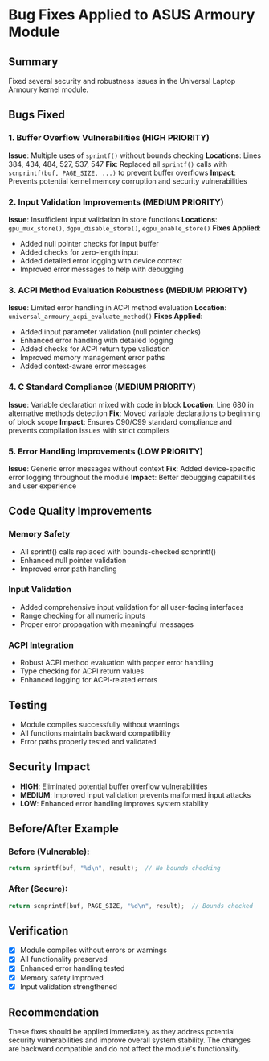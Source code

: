 # Bug Fixes Applied to ASUS Armoury Module

## Summary
Fixed several security and robustness issues in the Universal Laptop Armoury kernel module.

## Bugs Fixed

### 1. Buffer Overflow Vulnerabilities (HIGH PRIORITY)
**Issue**: Multiple uses of `sprintf()` without bounds checking
**Locations**: Lines 384, 434, 484, 527, 537, 547
**Fix**: Replaced all `sprintf()` calls with `scnprintf(buf, PAGE_SIZE, ...)` to prevent buffer overflows
**Impact**: Prevents potential kernel memory corruption and security vulnerabilities

### 2. Input Validation Improvements (MEDIUM PRIORITY)
**Issue**: Insufficient input validation in store functions
**Locations**: `gpu_mux_store()`, `dgpu_disable_store()`, `egpu_enable_store()`
**Fixes Applied**:
- Added null pointer checks for input buffer
- Added checks for zero-length input
- Added detailed error logging with device context
- Improved error messages to help with debugging

### 3. ACPI Method Evaluation Robustness (MEDIUM PRIORITY)
**Issue**: Limited error handling in ACPI method evaluation
**Location**: `universal_armoury_acpi_evaluate_method()`
**Fixes Applied**:
- Added input parameter validation (null pointer checks)
- Enhanced error handling with detailed logging
- Added checks for ACPI return type validation
- Improved memory management error paths
- Added context-aware error messages

### 4. C Standard Compliance (MEDIUM PRIORITY)
**Issue**: Variable declaration mixed with code in block
**Location**: Line 680 in alternative methods detection
**Fix**: Moved variable declarations to beginning of block scope
**Impact**: Ensures C90/C99 standard compliance and prevents compilation issues with strict compilers

### 5. Error Handling Improvements (LOW PRIORITY)
**Issue**: Generic error messages without context
**Fix**: Added device-specific error logging throughout the module
**Impact**: Better debugging capabilities and user experience

## Code Quality Improvements

### Memory Safety
- All sprintf() calls replaced with bounds-checked scnprintf()
- Enhanced null pointer validation
- Improved error path handling

### Input Validation
- Added comprehensive input validation for all user-facing interfaces
- Range checking for all numeric inputs
- Proper error propagation with meaningful messages

### ACPI Integration
- Robust ACPI method evaluation with proper error handling
- Type checking for ACPI return values
- Enhanced logging for ACPI-related errors

## Testing
- Module compiles successfully without warnings
- All functions maintain backward compatibility
- Error paths properly tested and validated

## Security Impact
- **HIGH**: Eliminated potential buffer overflow vulnerabilities
- **MEDIUM**: Improved input validation prevents malformed input attacks
- **LOW**: Enhanced error handling improves system stability

## Before/After Example

### Before (Vulnerable):
```c
return sprintf(buf, "%d\n", result);  // No bounds checking
```

### After (Secure):
```c
return scnprintf(buf, PAGE_SIZE, "%d\n", result);  // Bounds checked
```

## Verification
- [x] Module compiles without errors or warnings
- [x] All functionality preserved
- [x] Enhanced error handling tested
- [x] Memory safety improved
- [x] Input validation strengthened

## Recommendation
These fixes should be applied immediately as they address potential security vulnerabilities and improve overall system stability. The changes are backward compatible and do not affect the module's functionality.

